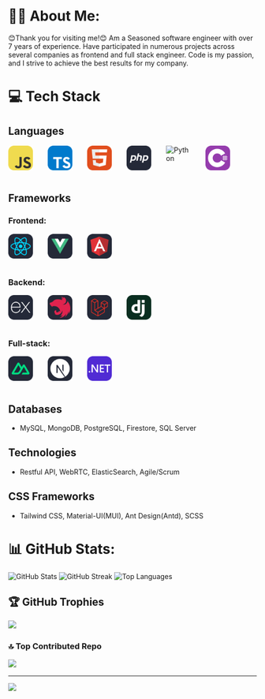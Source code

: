 # 👨‍💻 About Me:
😊Thank you for visiting me!😊
Am a Seasoned software engineer with over 7 years of experience.
Have participated in numerous projects across several companies as frontend and full stack engineer.
Code is my passion, and I strive to achieve the best results for my company.

# 💻 Tech Stack

## Languages
<div style="display: flex; flex-wrap: wrap; gap: 10px; justify-content: start">
  <img src="https://raw.githubusercontent.com/tandpfun/skill-icons/main/icons/JavaScript.svg" style="width: 50px; margin-right: 20px!important; margin-bottom:15px!important" alt="Javascript" />
  <img src="https://raw.githubusercontent.com/tandpfun/skill-icons/main/icons/TypeScript.svg" style="width: 50px; margin-right: 20px!important; margin-bottom:15px!important" alt="Typescript" />
  <img src="https://raw.githubusercontent.com/tandpfun/skill-icons/main/icons/HTML.svg" style="width: 50px; margin-right: 20px!important; margin-bottom:15px!important" alt="HTML5" />
  <img src="https://raw.githubusercontent.com/tandpfun/skill-icons/main/icons/PHP-Dark.svg" style="width: 50px!important; margin-right: 20px!important; margin-bottom:15px!important" alt="PHP" />
  <img src="https://github.com/ixrzr/skills-icons/raw/main/icons/python.svg" style="width: 50px; margin-right: 20px!important; margin-bottom:15px!important" alt="Python" />
  <img src="https://raw.githubusercontent.com/tandpfun/skill-icons/main/icons/CS.svg" style="width: 50px; margin-right: 20px!important; margin-bottom:15px!important" alt="C#" />
</div>

## Frameworks

### **Frontend:**
<div style="display: flex; flex-wrap: wrap; gap: 10px; justify-content: start">
  <img src="https://raw.githubusercontent.com/tandpfun/skill-icons/main/icons/React-Dark.svg" style="width: 50px; margin-right: 20px; margin-bottom:15px" alt="React" />
  <img src="https://raw.githubusercontent.com/tandpfun/skill-icons/main/icons/VueJS-Dark.svg" style="width: 50px; margin-right: 20px; margin-bottom:15px" alt="Vue.js" />
  <img src="https://raw.githubusercontent.com/tandpfun/skill-icons/main/icons/Angular-Dark.svg" style="width: 50px; margin-right: 20px; margin-bottom:15px" alt="Angular" />
</div>

### **Backend:**
<div style="display: flex; flex-wrap: wrap; gap: 10px; justify-content: start">
  <img src="https://raw.githubusercontent.com/tandpfun/skill-icons/main/icons/ExpressJS-Dark.svg" style="width: 50px; margin-right: 20px; margin-bottom:15px" alt="Express.js" />
  <img src="https://raw.githubusercontent.com/tandpfun/skill-icons/main/icons/NestJS-Dark.svg" style="width: 50px; margin-right: 20px; margin-bottom:15px" alt="Nest.js" />
  <img src="https://raw.githubusercontent.com/tandpfun/skill-icons/main/icons/Laravel-Dark.svg" style="width: 50px; margin-right: 20px; margin-bottom:15px" alt="Laravel" />
  <img src="https://raw.githubusercontent.com/tandpfun/skill-icons/main/icons/Django.svg" style="width: 50px; margin-right: 20px; margin-bottom:15px" alt="Django" />
</div> 

### **Full-stack:**
<div style="display: flex; flex-wrap: wrap; gap: 10px; justify-content: start">
  <img src="https://raw.githubusercontent.com/tandpfun/skill-icons/main/icons/NuxtJS-Dark.svg" style="width: 50px; margin-right: 20px; margin-bottom:15px" alt="Nuxt.js" />
  <img src="https://raw.githubusercontent.com/tandpfun/skill-icons/main/icons/NextJS-Dark.svg" style="width: 50px; margin-right: 20px; margin-bottom:15px" alt="Next.js" />
  <img src="https://raw.githubusercontent.com/tandpfun/skill-icons/main/icons/DotNet.svg" style="width: 50px; margin-right: 20px; margin-bottom:15px" alt="ASP.NET core" />
</div>

## Databases
- MySQL, MongoDB, PostgreSQL, Firestore, SQL Server

## Technologies
- Restful API, WebRTC, ElasticSearch, Agile/Scrum

## CSS Frameworks
- Tailwind CSS, Material-UI(MUI), Ant Design(Antd), SCSS

# 📊 GitHub Stats:

![GitHub Stats](https://github-readme-stats.vercel.app/api?username=purity111&theme=dark&hide_border=false&include_all_commits=true&count_private=true&token="")
![GitHub Streak](https://github-readme-streak-stats.herokuapp.com/?user=purity111&theme=dark&hide_border=false)
![Top Languages](https://github-readme-stats.vercel.app/api/top-langs/?username=purity111&theme=dark&hide_border=false&include_all_commits=true&count_private=true&layout=compact)


## 🏆 GitHub Trophies
![](https://github-profile-trophy.vercel.app/?username=purity111&theme=dark&no-frame=false&no-bg=false&margin-w=4)

### 🔝 Top Contributed Repo
![](https://github-contributor-stats.vercel.app/api?username=purity111&limit=5&theme=dark&combine_all_yearly_contributions=true)

---
[![](https://visitcount.itsvg.in/api?id=purity111&label=Tech%20Enthusiasts&color=12&icon=2&pretty=true)](https://visitcount.itsvg.in)
<!-- Proudly created with GPRM ( https://gprm.itsvg.in ) -->
